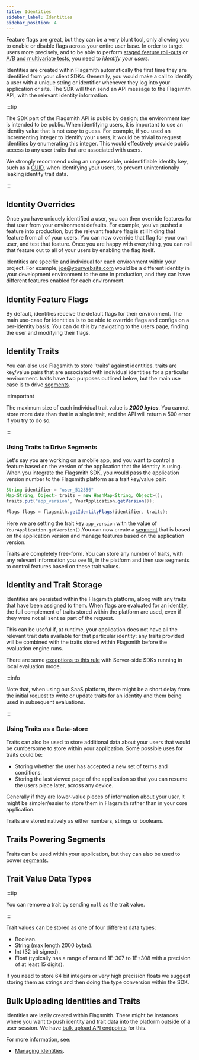 ```yaml
---
title: Identities
sidebar_label: Identities
sidebar_position: 4
---
```


Feature flags are great, but they can be a very blunt tool, only allowing you to enable or disable flags across your entire user base. In order to target users more precisely, and to be able to perform [staged feature roll-outs](/managing-flags/rollout/rollout-by-percentage) or [A/B and multivariate tests](/managing-flags/experimentation-ab-testing), you need to _identify your users_.

Identities are created within Flagsmith automatically the first time they are identified from your client SDKs. Generally, you would make a call to identify a user with a unique string or identifier whenever they log into your application or site. The SDK will then send an API message to the Flagsmith API, with the relevant identity information.

:::tip

The SDK part of the Flagsmith API is public by design; the environment key is intended to be public. When identifying users, it is important to use an identity value that is not easy to guess. For example, if you used an incrementing integer to identify your users, it would be trivial to request identities by enumerating this integer. This would effectively provide public access to any user traits that are associated with users.

We strongly recommend using an unguessable, unidentifiable identity key, such as a [GUID](https://en.wikipedia.org/wiki/Universally_unique_identifier), when identifying your users, to prevent unintentionally leaking identity trait data.

:::

## Identity Overrides

Once you have uniquely identified a user, you can then override features for that user from your environment defaults. For example, you've pushed a feature into production, but the relevant feature flag is still hiding that feature from all of your users. You can now override that flag for your own user, and test that feature. Once you are happy with everything, you can roll that feature out to all of your users by enabling the flag itself.

Identities are specific and individual for each environment within your project. For example, joe@yourwebsite.com would be a different identity in your development environment to the one in production, and they can have different features enabled for each environment.

## Identity Feature Flags

By default, identities receive the default flags for their environment. The main use-case for identities is to be able to override flags and configs on a per-identity basis. You can do this by navigating to the users page, finding the user
and modifying their flags.

## Identity Traits

You can also use Flagsmith to store 'traits' against identities. traits are key/value pairs that are associated with individual identities for a particular environment. traits have two purposes outlined below, but the main use case is to drive [segments](./segments).

:::important

The maximum size of each individual trait value is **_2000 bytes_**. You cannot store more data than that in a single trait, and the API will return a 500 error if you try to do so.

:::

### Using Traits to Drive Segments

Let's say you are working on a mobile app, and you want to control a feature based on the version of the application that the identity is using. When you integrate the Flagsmith SDK, you would pass the application version number to the Flagsmith platform as a trait key/value pair:

```java
String identifier = "user_512356"
Map<String, Object> traits = new HashMap<String, Object>();
traits.put("app_version", YourApplication.getVersion());

Flags flags = flagsmith.getIdentityFlags(identifier, traits);
```

Here we are setting the trait key `app_version` with the value of `YourApplication.getVersion()`.You can now create a [segment](./segments) that is based on the application version and manage features based on the application version.

Traits are completely free-form. You can store any number of traits, with any relevant information you see fit, in the platform and then use segments to control features based on these trait values.

## Identity and Trait Storage

Identities are persisted within the Flagsmith platform, along with any traits that have been assigned to them. When flags are evaluated for an identity, the full complement of traits stored within the platform are used, even if they were not all sent as part of the request.

This can be useful if, at runtime, your application does not have all the relevant trait data available for that particular identity; any traits provided will be combined with the traits stored within Flagsmith before the evaluation engine runs.

There are some [exceptions to this rule](/integrating-with-flagsmith/server-side) with Server-side SDKs running in local evaluation mode.

:::info

Note that, when using our SaaS platform, there might be a short delay from the initial request to write or update traits for an identity and them being used in subsequent evaluations.

:::

### Using Traits as a Data-store

Traits can also be used to store additional data about your users that would be cumbersome to store within your application. Some possible uses for traits could be:

- Storing whether the user has accepted a new set of terms and conditions.
- Storing the last viewed page of the application so that you can resume the users place later, across any device.

Generally if they are lower-value pieces of information about your user, it might be simpler/easier to store them in Flagsmith rather than in your core application.

Traits are stored natively as either numbers, strings or booleans.

## Traits Powering Segments

Traits can be used within your application, but they can also be used to power [segments](/flagsmith-concepts/segments).

## Trait Value Data Types

:::tip

You can remove a trait by sending `null` as the trait value.

:::

Trait values can be stored as one of four different data types:

- Boolean.
- String (max length 2000 bytes).
- Int (32 bit signed).
- Float (typically has a range of around 1E-307 to 1E+308 with a precision of at least 15 digits).

If you need to store 64 bit integers or very high precision floats we suggest storing them as strings and then doing the type conversion within the SDK.

## Bulk Uploading Identities and Traits

Identities are lazily created within Flagsmith. There might be instances where you want to push identity and trait data into the platform outside of a user session. We have [bulk upload API endpoints](/edge-api/bulk-insert-identities-update) for this.

For more information, see:

- [Managing identities](/flagsmith-concepts/identities).


